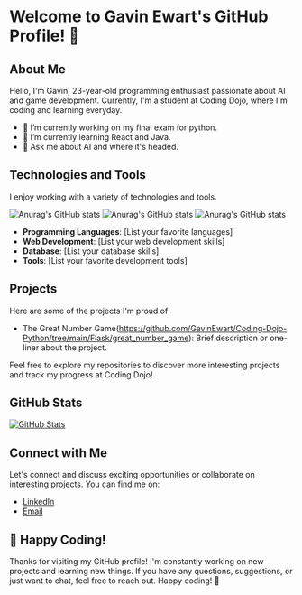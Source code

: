 # Welcome to Gavin Ewart's GitHub Profile! 👋

## About Me

Hello, I'm Gavin, 23-year-old programming enthusiast passionate about AI and game development. Currently, I'm a student at Coding Dojo, where I'm coding and learning everyday.

- 🔭 I’m currently working on my final exam for python.
- 🌱 I’m currently learning React and Java.
- 💬 Ask me about AI and where it's headed.

## Technologies and Tools

I enjoy working with a variety of technologies and tools.

![Anurag's GitHub stats](https://github-readme-stats.vercel.app/api?username=anuraghazra&show=reviews,discussions_started,discussions_answered,prs_merged,prs_merged_percentage)
![Anurag's GitHub stats](https://github-readme-stats.vercel.app/api?username=anuraghazra&show_icons=true)
![Anurag's GitHub stats](https://github-readme-stats.vercel.app/api?username=anuraghazra&show_icons=true&theme=radical)

- **Programming Languages**: [List your favorite languages]
- **Web Development**: [List your web development skills]
- **Database**: [List your database skills]
- **Tools**: [List your favorite development tools]

## Projects

Here are some of the projects I'm proud of:

- The Great Number Game(https://github.com/GavinEwart/Coding-Dojo-Python/tree/main/Flask/great_number_game): Brief description or one-liner about the project.

Feel free to explore my repositories to discover more interesting projects and track my progress at Coding Dojo!

## GitHub Stats

[![GitHub Stats](https://github-readme-stats.vercel.app/api?username=your-username&show_icons=true&theme=dark)](https://github.com/anuraghazra/github-readme-stats)

## Connect with Me

Let's connect and discuss exciting opportunities or collaborate on interesting projects. You can find me on:

- [LinkedIn](https://www.linkedin.com/in/GavinEwart)
- [Email](ggewart00@gmail.com)

## 🚀 Happy Coding!

Thanks for visiting my GitHub profile! I'm constantly working on new projects and learning new things. If you have any questions, suggestions, or just want to chat, feel free to reach out. Happy coding! 🚀
